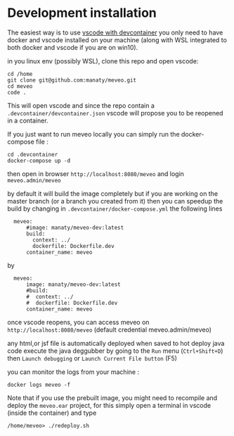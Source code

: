 # Development installation

The easiest way is to use [vscode with devcontainer](https://code.visualstudio.com/docs/remote/containers)
you only need to have docker and vscode installed on your machine (along with WSL integrated to both docker and vscode if you are on win10).

in you linux env (possibly WSL), clone this repo and open vscode:
```
cd /home
git clone git@github.com:manaty/meveo.git
cd meveo
code .
```

This will open vscode and since the repo contain a `.devcontainer/devcontainer.json` vscode will propose you to be reopened in a container.

If you just want to run meveo locally you can simply run the docker-compose file :
```
cd .devcontainer
docker-compose up -d
```

then open in browser `http://localhost:8080/meveo` and login `meveo.admin/meveo`


by default it will build the image completely but if you are working on the master branch (or a branch you created from it) then you can speedup
the build by changing in `.devcontainer/docker-compose.yml` the following lines
```
  meveo:
      #image: manaty/meveo-dev:latest 
      build: 
        context: ../
        dockerfile: Dockerfile.dev
      container_name: meveo
```
by
```
  meveo:
      image: manaty/meveo-dev:latest 
      #build: 
      #  context: ../
      #  dockerfile: Dockerfile.dev
      container_name: meveo
```

once vscode reopens, you can access meveo on `http://localhost:8080/meveo` (default credential meveo.admin/meveo)

any html,or jsf file is automatically deployed when saved
to hot deploy java code execute the java deggubber by going to the `Run` menu (`Ctrl+Shift+D`) then `Launch debugging` or `Launch Current File button` (F5)

you can monitor the logs from your machine :
```
docker logs meveo -f
```

Note that if you use the prebuilt image, you might need to recompile and deploy the `meveo.ear` project, for this simply open a terminal in vscode (inside the container) and type
```
/home/meveo> ./redeploy.sh
```
